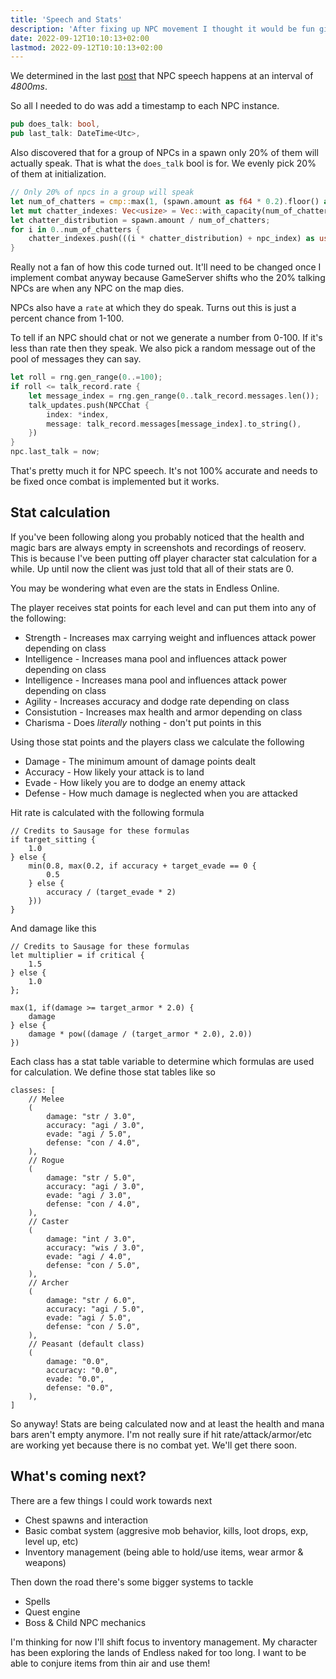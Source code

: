 ```yaml
---
title: 'Speech and Stats'
description: 'After fixing up NPC movement I thought it would be fun giving them something to say.'
date: 2022-09-12T10:10:13+02:00
lastmod: 2022-09-12T10:10:13+02:00
---
```


We determined in the last [post](/news/2022-09-10-discoveries-and-broken-shit) that NPC speech happens at an interval of _4800ms_.

So all I needed to do was add a timestamp to each NPC instance.

```rust
pub does_talk: bool,
pub last_talk: DateTime<Utc>,
```

Also discovered that for a group of NPCs in a spawn only 20% of them will actually speak.
That is what the `does_talk` bool is for. We evenly pick 20% of them at initialization.

```rust
// Only 20% of npcs in a group will speak
let num_of_chatters = cmp::max(1, (spawn.amount as f64 * 0.2).floor() as EOChar);
let mut chatter_indexes: Vec<usize> = Vec::with_capacity(num_of_chatters as usize);
let chatter_distribution = spawn.amount / num_of_chatters;
for i in 0..num_of_chatters {
    chatter_indexes.push(((i * chatter_distribution) + npc_index) as usize);
}
```

Really not a fan of how this code turned out. It'll need to be changed once I implement
combat anyway because GameServer shifts who the 20% talking NPCs are when any NPC on the map dies.

NPCs also have a `rate` at which they do speak. Turns out this is just a percent chance from 1-100.

To tell if an NPC should chat or not we generate a number from 0-100. If it's less than rate then they
speak. We also pick a random message out of the pool of messages they can say.

```rust
let roll = rng.gen_range(0..=100);
if roll <= talk_record.rate {
    let message_index = rng.gen_range(0..talk_record.messages.len());
    talk_updates.push(NPCChat {
        index: *index,
        message: talk_record.messages[message_index].to_string(),
    })
}
npc.last_talk = now;
```

That's pretty much it for NPC speech. It's not 100% accurate and needs to be fixed once
combat is implemented but it works.

## Stat calculation

If you've been following along you probably noticed that the health and magic bars
are always empty in screenshots and recordings of reoserv. This is because I've been
putting off player character stat calculation for a while. Up until now the client was
just told that all of their stats are 0.

You may be wondering what even are the stats in Endless Online.

The player receives stat points for each level and can put them into any of the following:

- Strength - Increases max carrying weight and influences attack power depending on class
- Intelligence - Increases mana pool and influences attack power depending on class
- Intelligence - Increases mana pool and influences attack power depending on class
- Agility - Increases accuracy and dodge rate depending on class
- Consistution - Increases max health and armor depending on class
- Charisma - Does _literally_ nothing - don't put points in this

Using those stat points and the players class we calculate the following

- Damage - The minimum amount of damage points dealt
- Accuracy - How likely your attack is to land
- Evade - How likely you are to dodge an enemy attack
- Defense - How much damage is neglected when you are attacked

Hit rate is calculated with the following formula

```
// Credits to Sausage for these formulas
if target_sitting {
    1.0
} else {
    min(0.8, max(0.2, if accuracy + target_evade == 0 {
        0.5
    } else {
        accuracy / (target_evade * 2)
    }))
}
```

And damage like this

```
// Credits to Sausage for these formulas
let multiplier = if critical {
    1.5
} else {
    1.0
};

max(1, if(damage >= target_armor * 2.0) {
    damage
} else {
    damage * pow((damage / (target_armor * 2.0), 2.0))
})
```

Each class has a stat table variable to determine which formulas are used
for calculation. We define those stat tables like so

```
classes: [
    // Melee
    (
        damage: "str / 3.0",
        accuracy: "agi / 3.0",
        evade: "agi / 5.0",
        defense: "con / 4.0",
    ),
    // Rogue
    (
        damage: "str / 5.0",
        accuracy: "agi / 3.0",
        evade: "agi / 3.0",
        defense: "con / 4.0",
    ),
    // Caster
    (
        damage: "int / 3.0",
        accuracy: "wis / 3.0",
        evade: "agi / 4.0",
        defense: "con / 5.0",
    ),
    // Archer
    (
        damage: "str / 6.0",
        accuracy: "agi / 5.0",
        evade: "agi / 5.0",
        defense: "con / 5.0",
    ),
    // Peasant (default class)
    (
        damage: "0.0",
        accuracy: "0.0",
        evade: "0.0",
        defense: "0.0",
    ),
]
```

So anyway! Stats are being calculated now and at least the health and mana bars
aren't empty anymore. I'm not really sure if hit rate/attack/armor/etc are
working yet because there is no combat yet. We'll get there soon.

## What's coming next?

There are a few things I could work towards next

- Chest spawns and interaction
- Basic combat system (aggresive mob behavior, kills, loot drops, exp, level up, etc)
- Inventory management (being able to hold/use items, wear armor & weapons)

Then down the road there's some bigger systems to tackle

- Spells
- Quest engine
- Boss & Child NPC mechanics

I'm thinking for now I'll shift focus to inventory management. My character has been
exploring the lands of Endless naked for too long. I want to be able to conjure items
from thin air and use them!
